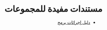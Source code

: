 <div dir="rtl" align='right'>

# مستندات مفيدة للمجموعات

* [دليل إجرائات برمج](parmg-handbook.md)

</div>

